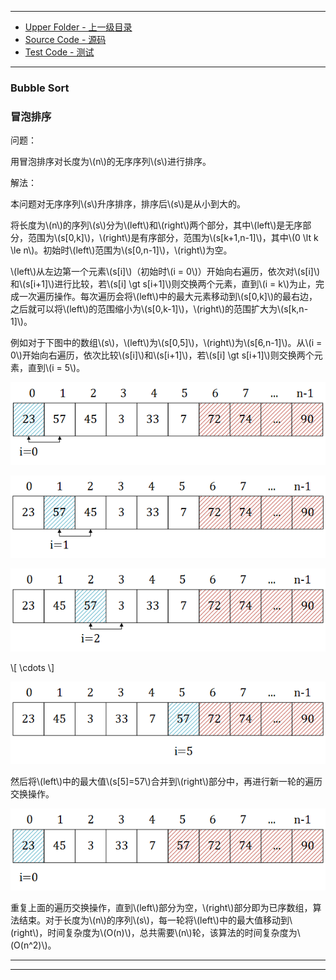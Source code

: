 --------
* [Upper Folder - 上一级目录](../)
* [Source Code - 源码](https://github.com/zhaochenyou/Way-to-Algorithm/blob/master/src/Sort/BubbleSort.hpp)
* [Test Code - 测试](https://github.com/zhaochenyou/Way-to-Algorithm/blob/master/src/Sort/BubbleSort.cpp)

--------

### Bubble Sort
### 冒泡排序
<div>
问题：
<p id="mi">用冒泡排序对长度为\(n\)的无序序列\(s\)进行排序。</p>
解法：
<p id="mi">本问题对无序序列\(s\)升序排序，排序后\(s\)是从小到大的。 </p>
<p id="mi">将长度为\(n\)的序列\(s\)分为\(left\)和\(right\)两个部分，其中\(left\)是无序部分，范围为\(s[0,k]\)，\(right\)是有序部分，范围为\(s[k+1,n-1]\)，其中\(0 \lt k \le n\)。初始时\(left\)范围为\(s[0,n-1]\)，\(right\)为空。 </p>
<p id="mi">\(left\)从左边第一个元素\(s[i]\)（初始时\(i = 0\)）开始向右遍历，依次对\(s[i]\)和\(s[i+1]\)进行比较，若\(s[i] \gt s[i+1]\)则交换两个元素，直到\(i = k\)为止，完成一次遍历操作。每次遍历会将\(left\)中的最大元素移动到\(s[0,k]\)的最右边，之后就可以将\(left\)的范围缩小为\(s[0,k-1]\)，\(right\)的范围扩大为\(s[k,n-1]\)。</p>
<p id="mi">例如对于下图中的数组\(s\)，\(left\)为\(s[0,5]\)，\(right\)为\(s[6,n-1]\)。从\(i = 0\)开始向右遍历，依次比较\(s[i]\)和\(s[i+1]\)，若\(s[i] \gt s[i+1]\)则交换两个元素，直到\(i = 5\)。</p>
<p id="mc"><img src="../res/BubbleSort1.png" /></p>
<p id="mc"><img src="../res/BubbleSort2.png" /></p>
<p id="mc"><img src="../res/BubbleSort3.png" /></p>
\[ \cdots \]
<p id="mc"><img src="../res/BubbleSort4.png" /></p>
<p id="mi">然后将\(left\)中的最大值\(s[5]=57\)合并到\(right\)部分中，再进行新一轮的遍历交换操作。</p>
<p id="mc"><img src="../res/BubbleSort5.png" /></p>
<p id="mi">重复上面的遍历交换操作，直到\(left\)部分为空，\(right\)部分即为已序数组，算法结束。对于长度为\(n\)的序列\(s\)，每一轮将\(left\)中的最大值移动到\(right\)，时间复杂度为\(O(n)\)，总共需要\(n\)轮，该算法的时间复杂度为\(O(n^2)\)。</p>
</div>

--------
--------
